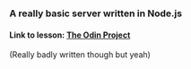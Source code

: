 ### A really basic server written in Node.js


#### Link to lesson: [The Odin Project](https://theodinproject.com/courses/nodejs/lessons/basic-informational-site)

(Really badly written though but yeah)